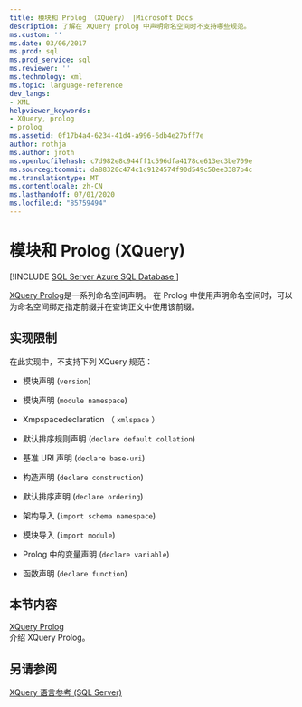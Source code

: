 ```yaml
---
title: 模块和 Prolog （XQuery） |Microsoft Docs
description: 了解在 XQuery prolog 中声明命名空间时不支持哪些规范。
ms.custom: ''
ms.date: 03/06/2017
ms.prod: sql
ms.prod_service: sql
ms.reviewer: ''
ms.technology: xml
ms.topic: language-reference
dev_langs:
- XML
helpviewer_keywords:
- XQuery, prolog
- prolog
ms.assetid: 0f17b4a4-6234-41d4-a996-6db4e27bff7e
author: rothja
ms.author: jroth
ms.openlocfilehash: c7d982e8c944ff1c596dfa4178ce613ec3be709e
ms.sourcegitcommit: da88320c474c1c9124574f90d549c50ee3387b4c
ms.translationtype: MT
ms.contentlocale: zh-CN
ms.lasthandoff: 07/01/2020
ms.locfileid: "85759494"
---
```

# <a name="modules-and-prologs-xquery"></a>模块和 Prolog (XQuery)
[!INCLUDE [SQL Server Azure SQL Database ](../includes/applies-to-version/sqlserver.md)]

  [XQuery Prolog](../xquery/modules-and-prologs-xquery-prolog.md)是一系列命名空间声明。 在 Prolog 中使用声明命名空间时，可以为命名空间绑定指定前缀并在查询正文中使用该前缀。  
  
## <a name="implementation-limitations"></a>实现限制  
 在此实现中，不支持下列 XQuery 规范：  
  
-   模块声明 (`version`)  
  
-   模块声明 (`module namespace`)  
  
-   Xmpspacedeclaration （ `xmlspace` ）  
  
-   默认排序规则声明 (`declare default collation`)  
  
-   基准 URI 声明 (`declare base-uri`)  
  
-   构造声明 (`declare construction`)  
  
-   默认排序声明 (`declare ordering`)  
  
-   架构导入 (`import schema namespace`)  
  
-   模块导入 (`import module`)  
  
-   Prolog 中的变量声明 (`declare variable`)  
  
-   函数声明 (`declare function`)  
  
## <a name="in-this-section"></a>本节内容  
 [XQuery Prolog](../xquery/modules-and-prologs-xquery-prolog.md)  
 介绍 XQuery Prolog。  
  
## <a name="see-also"></a>另请参阅  
 [XQuery 语言参考 (SQL Server)](../xquery/xquery-language-reference-sql-server.md)  
  
  
